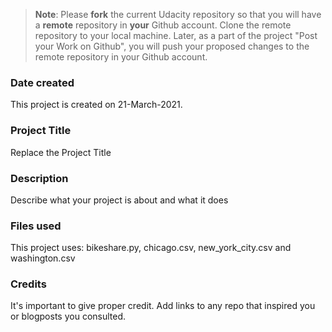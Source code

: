 >**Note**: Please **fork** the current Udacity repository so that you will have a **remote** repository in **your** Github account. Clone the remote repository to your local machine. Later, as a part of the project "Post your Work on Github", you will push your proposed changes to the remote repository in your Github account.

### Date created
This project is created on 21-March-2021.

### Project Title
Replace the Project Title

### Description
Describe what your project is about and what it does

### Files used
This project uses: bikeshare.py, chicago.csv, new_york_city.csv and washington.csv

### Credits
It's important to give proper credit. Add links to any repo that inspired you or blogposts you consulted.
